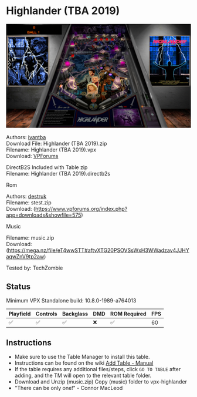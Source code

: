 # Highlander (TBA 2019)

![Table Preview](../../images/vpx-highlander.png)

Authors: [ivantba](https://www.vpforums.org/index.php?showuser=123858)  
Download File: Highlander (TBA 2019).zip  
Filename: Highlander (TBA 2019).vpx  
Download: [VPForums](https://www.vpforums.org/index.php?app=downloads&showfile=15050)

DirectB2S Included with Table zip  
Filename: Highlander (TBA 2019).directb2s

Rom

Authors: [destruk](https://www.vpforums.org/index.php?showuser=5)  
Filename: stest.zip  
Download: (https://www.vpforums.org/index.php?app=downloads&showfile=575)

Music

Filename: music.zip  
Download: (https://mega.nz/file/eT4wwSTT#aftvXTG20PSOVSsWxH3WWadzav4JJHYaqwZnV9tp2aw)


Tested by: TechZombie

## Status 

Minimum VPX Standalone build: 10.8.0-1989-a764013

| Playfield | Controls | Backglass | DMD | ROM Required | FPS | 
|-----------|----------|-----------|-----|--------------|-----|
| :white_check_mark: | :white_check_mark: | :white_check_mark: | :x: | :white_check_mark: | 60 |

## Instructions

- Make sure to use the Table Manager to install this table.
- Instructions can be found on the wiki [Add Table - Manual](https://github.com/LegendsUnchained/vpx-standalone-alp4k/wiki/%5B04%5D-%F0%9F%A7%A1-TM-%E2%80%90-Other-Features#add-table---manual)
- If the table requires any additional files/steps, click `GO TO TABLE` after adding, and the TM will open to the relevant table folder.
- Download and Unzip (music.zip) Copy (music) folder to vpx-highlander
- "There can be only one!" - Connor MacLeod

